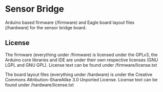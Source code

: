 # Sensor Bridge

Arduino based firmware (/firmware) and Eagle board layout files (/hardware) for 
the sensor bridge board. 

## License

The firmware (everything under /firmware) is licensed under the GPLv3, the 
Arduino core libraries and IDE are under their own respective licenses (GNU 
LGPL and GNU GPL). License text can be found under /firmware/license.txt

The board layout files (everything under /hardware) is under the Creative 
Commons Attribution-ShareAlike 3.0 Unported License. License text can be 
found under /hardware/license.txt